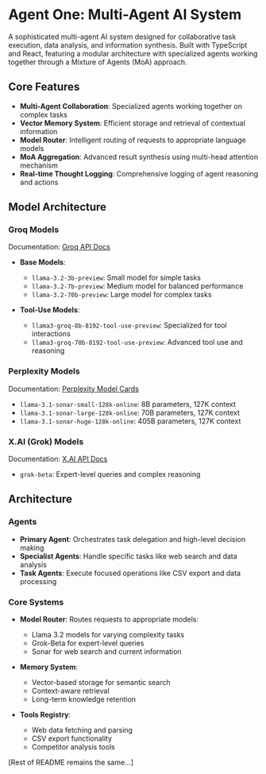 # Agent One: Multi-Agent AI System

A sophisticated multi-agent AI system designed for collaborative task execution, data analysis, and information synthesis. Built with TypeScript and React, featuring a modular architecture with specialized agents working together through a Mixture of Agents (MoA) approach.

## Core Features

- **Multi-Agent Collaboration**: Specialized agents working together on complex tasks
- **Vector Memory System**: Efficient storage and retrieval of contextual information
- **Model Router**: Intelligent routing of requests to appropriate language models
- **MoA Aggregation**: Advanced result synthesis using multi-head attention mechanism
- **Real-time Thought Logging**: Comprehensive logging of agent reasoning and actions

## Model Architecture

### Groq Models
Documentation: [Groq API Docs](https://console.groq.com/docs/models)

- **Base Models**:
  - `llama-3.2-3b-preview`: Small model for simple tasks
  - `llama-3.2-7b-preview`: Medium model for balanced performance
  - `llama-3.2-70b-preview`: Large model for complex tasks

- **Tool-Use Models**:
  - `llama3-groq-8b-8192-tool-use-preview`: Specialized for tool interactions
  - `llama3-groq-70b-8192-tool-use-preview`: Advanced tool use and reasoning

### Perplexity Models
Documentation: [Perplexity Model Cards](https://docs.perplexity.ai/guides/model-cards)

- `llama-3.1-sonar-small-128k-online`: 8B parameters, 127K context
- `llama-3.1-sonar-large-128k-online`: 70B parameters, 127K context
- `llama-3.1-sonar-huge-128k-online`: 405B parameters, 127K context

### X.AI (Grok) Models
Documentation: [X.AI API Docs](https://docs.x.ai/api)

- `grok-beta`: Expert-level queries and complex reasoning

## Architecture

### Agents

- **Primary Agent**: Orchestrates task delegation and high-level decision making
- **Specialist Agents**: Handle specific tasks like web search and data analysis
- **Task Agents**: Execute focused operations like CSV export and data processing

### Core Systems

- **Model Router**: Routes requests to appropriate models:
  - Llama 3.2 models for varying complexity tasks
  - Grok-Beta for expert-level queries
  - Sonar for web search and current information

- **Memory System**:
  - Vector-based storage for semantic search
  - Context-aware retrieval
  - Long-term knowledge retention

- **Tools Registry**:
  - Web data fetching and parsing
  - CSV export functionality
  - Competitor analysis tools

[Rest of README remains the same...]